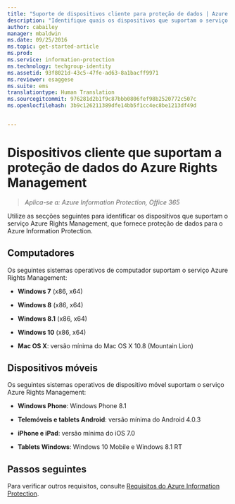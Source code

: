 ```yaml
---
title: "Suporte de dispositivos cliente para proteção de dados | Azure Information Protection"
description: "Identifique quais os dispositivos que suportam o serviço Azure Rights Management a partir do Azure Information Protection."
author: cabailey
manager: mbaldwin
ms.date: 09/25/2016
ms.topic: get-started-article
ms.prod: 
ms.service: information-protection
ms.technology: techgroup-identity
ms.assetid: 93f8021d-43c5-47fe-ad63-8a1bacff9971
ms.reviewer: esaggese
ms.suite: ems
translationtype: Human Translation
ms.sourcegitcommit: 976281d2b1f9c87bbb0806fef98b2520772c507c
ms.openlocfilehash: 3b9c126211389dfe14bb5f1cc4ec8be1213df49d


---
```



# Dispositivos cliente que suportam a proteção de dados do Azure Rights Management

>*Aplica-se a: Azure Information Protection, Office 365*

Utilize as secções seguintes para identificar os dispositivos que suportam o serviço Azure Rights Management, que fornece proteção de dados para o Azure Information Protection.

## Computadores
Os seguintes sistemas operativos de computador suportam o serviço Azure Rights Management:

-   **Windows 7** (x86, x64)

-   **Windows 8** (x86, x64)

-   **Windows 8.1** (x86, x64)

-   **Windows 10** (x86, x64)

-   **Mac OS X**: versão mínima do Mac OS X 10.8 (Mountain Lion)

## Dispositivos móveis
Os seguintes sistemas operativos de dispositivo móvel suportam o serviço Azure Rights Management:

-   **Windows Phone**: Windows Phone 8.1

-   **Telemóveis e tablets Android**: versão mínima do Android 4.0.3

-   **iPhone e iPad**: versão mínima do iOS 7.0

-   **Tablets Windows**: Windows 10 Mobile e Windows 8.1 RT


## Passos seguintes
Para verificar outros requisitos, consulte [Requisitos do Azure Information Protection](requirements-azure-rms.md).




<!--HONumber=Sep16_HO5-->


